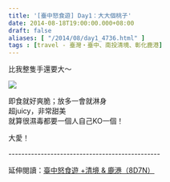 ```yaml
---
title: '[臺中怒食遊] Day1：大大個桃子'
date: 2014-08-18T19:00:00.000+08:00
draft: false
aliases: [ "/2014/08/day1_4736.html" ]
tags : [travel - 臺灣・臺中、南投清境、彰化鹿港]
---
```


比我整隻手還要大～  

![](/images/taichung1f.jpg)

即食就好爽脆；放多一會就淋身  
超juicy，非常甜美  
就算很濕毒都要一個人自己KO一個！  
  
大愛！  
  
\-----------------------------------------------  
  
延伸閱讀：[臺中怒食遊 +清境 & 鹿港（8D7N）](https://hidie.net/taichung8d7n/)
